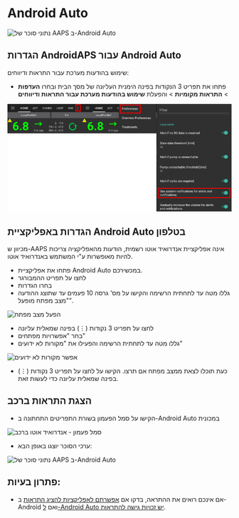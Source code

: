 # Android Auto

![נתוני סוכר של AAPS ב-Android Auto](../images/AndroidAuto_05.png)

## הגדרות AndroidAPS עבור Android Auto

שימוש בהודעות מערכת עבור התראות ודיווחים:

* פתחו את תפריט 3 הנקודות בפינה הימנית העליונה של מסך הבית ובחרו **העדפות** > **התראות מקומיות** > והפעלת **שימוש בהודעות מערכת עבור התראות ודיווחים** 

![שימוש בהודעות מערכת עבור התראות ודיווחים](../images/AndroidAuto_01v2.png)

## הגדרות באפליקציית Android Auto בטלפון

מכיוון ש-AAPS אינה אפליקציית אנדרואיד אוטו רשמית, הודעות מהאפליקציה צריכות להיות מאופשרות ע"י המשתמש באנדרואיד אוטו.

* פתחו את אפליקציית Android Auto במכשירכם.
* לחצו על תפריט ההמבורגר
* בחרו הגדרות
* גללו מטה עד לתחתית הרשימה והקישו על מס' גרסה 10 פעמים עד שתוצג ההודעה "מצב מפתח מופעל".

![הפעל מצב מפתח](../images/AndroidAuto_02.png)

* לחצו על תפריט 3 נקודות (⋮) בפינה שמאלית עליונה
* בחר "אפשרויות מפתחים"
* גללו מטה עד לתחתית הרשימה והפעילו את "מקורות לא ידועים"

![אפשר מקורות לא ידועים](../images/AndroidAuto_03.png)

* כעת תוכלו לצאת ממצב מפתח אם תרצו. הקישו על לחצו על תפריט 3 נקודות (⋮) בפינה שמאלית עליונה כדי לעשות זאת.

## הצגת התראות ברכב

* הקישו על סמל הפעמון בשורת התפריטים התחתונה ב-Android Auto במכונית

![סמל פעמון - אנדרואיד אוטו ברכב](../images/AndroidAuto_04.png)

* ערכי הסוכר יוצגו באופן הבא:

![נתוני סוכר של AAPS ב-Android Auto](../images/AndroidAuto_05.png)

## פתרון בעיות:

* אם אינכם רואים את ההתראה, בדקו אם [אפשרתם לאפליקציות להציג התראות](#androidaps-settings-for-android-auto) ב-Android ואם [ל-Android Auto יש זכויות גישה להתראות](#settings-in-android-auto-app-on-your-phone).